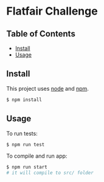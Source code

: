 # Flatfair Challenge

## Table of Contents

- [Install](#install)
- [Usage](#usage)

## Install

This project uses [node](http://nodejs.org) and [npm](https://npmjs.com).

```sh
$ npm install
```

## Usage

To run tests:

```sh
$ npm run test
```

To compile and run app:

```sh
$ npm run start
# it will compile to src/ folder
```
